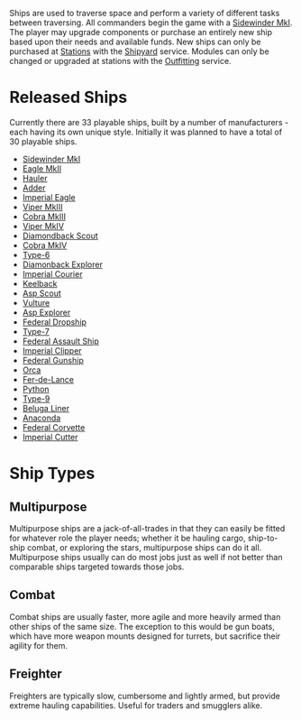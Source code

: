 Ships are used to traverse space and perform a variety of different tasks between traversing. All commanders begin the game with a [Sidewinder MkI](). The player may upgrade components or purchase an entirely new ship based upon their needs and available funds. New ships can only be purchased at [Stations]() with the [Shipyard]() service. Modules can only be changed or upgraded at stations with the [Outfitting]() service.

# Released Ships

Currently there are 33 playable ships, built by a number of manufacturers - each having its own unique style. Initially it was planned to have a total of 30 playable ships.

* [Sidewinder MkI]()
* [Eagle MkII]()
* [Hauler]()
* [Adder]()
* [Imperial Eagle]()
* [Viper MkIII]()
* [Cobra MkIII]()
* [Viper MkIV]()
* [Diamondback Scout]()
* [Cobra MkIV]()
* [Type-6]()
* [Diamonback Explorer]()
* [Imperial Courier]()
* [Keelback]()
* [Asp Scout]()
* [Vulture]()
* [Asp Explorer]()
* [Federal Dropship]()
* [Type-7]()
* [Federal Assault Ship]()
* [Imperial Clipper]()
* [Federal Gunship]()
* [Orca]()
* [Fer-de-Lance]()
* [Python]()
* [Type-9]()
* [Beluga Liner]()
* [Anaconda]()
* [Federal Corvette]()
* [Imperial Cutter]()

# Ship Types

## Multipurpose

Multipurpose ships are a jack-of-all-trades in that they can easily be fitted for whatever role the player needs; whether it be hauling cargo, ship-to-ship combat, or exploring the stars, multipurpose ships can do it all. Multipurpose ships usually can do most jobs just as well if not better than comparable ships targeted towards those jobs.

## Combat

Combat ships are usually faster, more agile and more heavily armed than other ships of the same size. The exception to this would be gun boats, which have more weapon mounts designed for turrets, but sacrifice their agility for them.

## Freighter

Freighters are typically slow, cumbersome and lightly armed, but provide extreme hauling capabilities. Useful for traders and smugglers alike.
